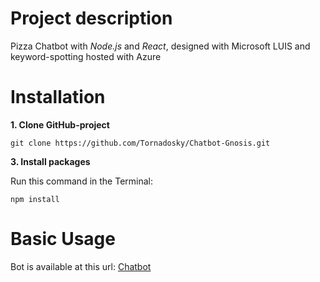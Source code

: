 # Project description
Pizza Chatbot with _Node.js_ and _React_, designed with Microsoft LUIS and keyword-spotting hosted with Azure


# Installation

**1. Clone GitHub-project**

```
git clone https://github.com/Tornadosky/Chatbot-Gnosis.git
```

**3. Install packages**

Run this command in the Terminal:
```
npm install
```
# Basic Usage

Bot is available at this url: [Chatbot](https://gnosisai.azurewebsites.net)
